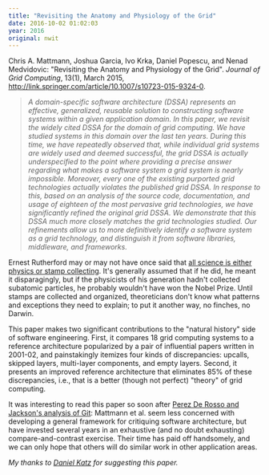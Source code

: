 ```yaml
---
title: "Revisiting the Anatomy and Physiology of the Grid"
date: 2016-10-02 01:02:03
year: 2016
original: nwit
---
```

<p>
  Chris A. Mattmann, Joshua Garcia, Ivo Krka, Daniel Popescu, and Nenad Medvidovic:
  "Revisiting the Anatomy and Physiology of the Grid".
  <em>Journal of Grid Computing</em>, 13(1), March 2015,
  <a href="http://link.springer.com/article/10.1007/s10723-015-9324-0">http://link.springer.com/article/10.1007/s10723-015-9324-0</a>.
</p>
<blockquote>
  <em>
    A domain-specific software architecture (DSSA) represents an
    effective, generalized, reusable solution to constructing software
    systems within a given application domain. In this paper, we
    revisit the widely cited DSSA for the domain of grid computing. We
    have studied systems in this domain over the last ten
    years. During this time, we have repeatedly observed that, while
    individual grid systems are widely used and deemed successful, the
    grid DSSA is actually underspecified to the point where providing
    a precise answer regarding what makes a software system a grid
    system is nearly impossible. Moreover, every one of the existing
    purported grid technologies actually violates the published grid
    DSSA. In response to this, based on an analysis of the source
    code, documentation, and usage of eighteen of the most pervasive
    grid technologies, we have significantly refined the original grid
    DSSA. We demonstrate that this DSSA much more closely matches the
    grid technologies studied. Our refinements allow us to more
    definitively identify a software system as a grid technology, and
    distinguish it from software libraries, middleware, and
    frameworks.
  </em>
</blockquote>
<p>
  Ernest Rutherford may or may not have once said that
  <a href="http://quoteinvestigator.com/2015/05/08/stamp/">all science is either physics or stamp collecting</a>.
  It's generally assumed that if he did, he meant it disparagingly,
  but if the physicists of his generation hadn't collected subatomic particles,
  he probably wouldn't have won the Nobel Prize.
  Until stamps are collected and organized,
  theoreticians don't know what patterns and exceptions they need to explain;
  to put it another way, no finches, no Darwin.
</p>
<p>
  This paper makes two significant contributions to the "natural history" side of software engineering.
  First, it compares 18 grid computing systems
  to a reference architecture popularized by a pair of influential papers written in 2001-02,
  and painstakingly itemizes four kinds of discrepancies:
  upcalls, skipped layers, multi-layer components, and empty layers.
  Second, it presents an improved reference architecture
  that eliminates 85% of these discrepancies,
  i.e.,
  that is a better (though not perfect) "theory" of grid computing.
</p>
<p>
  It was interesting to read this paper so soon after
  <a href="{{'/2016/09/30/rethinking-git.html' | relative_url}}">Perez De Rosso and Jackson's analysis of Git</a>:
  Mattmann et al. seem less concerned with developing a general framework for critiquing software architecture,
  but have invested several years in an exhaustive (and no doubt exhausting) compare-and-contrast exercise.
  Their time has paid off handsomely,
  and we can only hope that others will do similar work in other application areas.
</p>
<p>
  <em>My thanks to <a href="http://danielskatz.org/">Daniel Katz</a> for suggesting this paper.</em>
</p>
